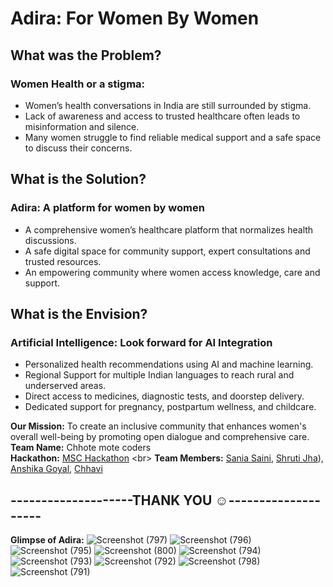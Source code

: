 # Adira: For Women By Women
## What was the Problem?
### Women Health or a stigma:
- Women’s health conversations in India are still surrounded by stigma.
- Lack of awareness and access to trusted healthcare often leads to misinformation and silence.
- Many women struggle to find reliable medical support and a safe space to discuss their concerns.

## What is the Solution?
### Adira: A platform for women by women
- A comprehensive women’s healthcare platform that normalizes health discussions.
- A safe digital space for community support, expert consultations and trusted resources.
- An empowering community where women access knowledge, care and support.

## What is the Envision?
### Artificial Intelligence: Look forward for AI Integration
- Personalized health recommendations using AI and machine learning.
- Regional Support for multiple Indian languages to reach rural and underserved areas.
- Direct access to medicines, diagnostic tests, and doorstep delivery.
- Dedicated support for pregnancy, postpartum wellness, and childcare.

**Our Mission:** To create an inclusive community that enhances women's overall well-being by promoting open dialogue and comprehensive care. <br>
**Team Name:** Chhote mote coders<br>
**Hackathon:** [MSC Hackathon]([https://leanin-hacks-5.devfolio.co/](https://hackitup-msc.devfolio.co/)) <br>
**Team Members:** [Sania Saini](https://github.com/sania111), [Shruti Jha](https://github.com/Shruti-jha6)), [Anshika Goyal](https://github.com/Anshikaa10), [Chhavi](https://github.com/chhavi007)<br>
## **--------------------THANK YOU ☺️--------------------**<br>

**Glimpse of Adira:**
![Screenshot (797)](https://github.com/user-attachments/assets/d669b404-7bd2-45ba-9e93-22474f705839)
![Screenshot (796)](https://github.com/user-attachments/assets/cedb9a5e-434a-415b-bcdb-62948adde8ce)
![Screenshot (795)](https://github.com/user-attachments/assets/39735aeb-e383-43ae-873e-415f6f742f0b)
![Screenshot (800)](https://github.com/user-attachments/assets/43029411-7f45-4992-a1c4-b032c37c4504)
![Screenshot (794)](https://github.com/user-attachments/assets/96aed49d-b91a-4c0f-81f8-990caf9b7353)
![Screenshot (793)](https://github.com/user-attachments/assets/0a0b553d-8daf-4284-bce6-97794a5e4b8e)
![Screenshot (792)](https://github.com/user-attachments/assets/423d7883-c129-431c-9564-6c7671e496fc)
![Screenshot (798)](https://github.com/user-attachments/assets/3859319d-4c29-4dc7-a55c-b9ed6cd57c68)
![Screenshot (791)](https://github.com/user-attachments/assets/f4c66611-9b2d-43d9-8049-364da41bcca6)

